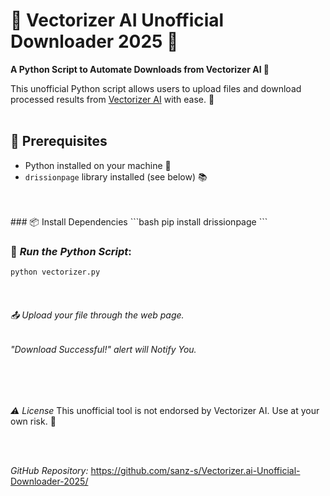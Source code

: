 # 🎨 Vectorizer AI Unofficial Downloader 2025 🌟

**A Python Script to Automate Downloads from Vectorizer AI 🚀**

This unofficial Python script allows users to upload files and download processed results from [Vectorizer AI](https://vectorizer.ai/) with ease. 🤩
<br>
<br>
## 🚨 Prerequisites
* Python installed on your machine 🐍
* `drissionpage` library installed (see below) 📚
<br>
<br>
### 📦 Install Dependencies
```bash
pip install drissionpage
```
<br>

### 🚀 *Run the Python Script*: 
```bash 
python vectorizer.py
```
<br>

###### 📤 Upload your file through the web page.
###### "Download Successful!" alert will Notify You.

<br>
<br>

*⚠️ License*
This unofficial tool is not endorsed by Vectorizer AI. Use at your own risk. 🤝

<br>
<br>

*GitHub Repository:* https://github.com/sanz-s/Vectorizer.ai-Unofficial-Downloader-2025/

